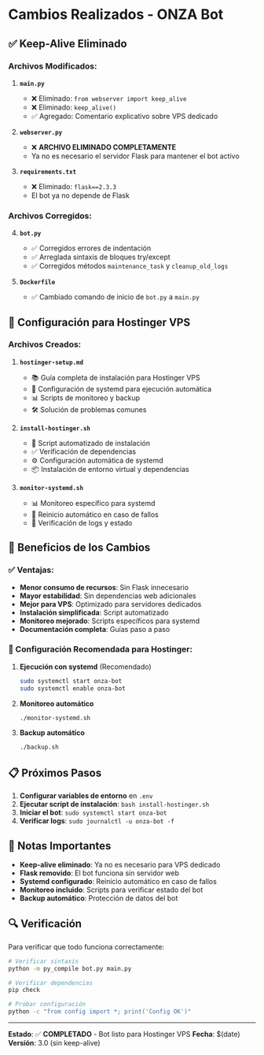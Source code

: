 # Cambios Realizados - ONZA Bot

## ✅ Keep-Alive Eliminado

### Archivos Modificados:

1. **`main.py`**
   - ❌ Eliminado: `from webserver import keep_alive`
   - ❌ Eliminado: `keep_alive()`
   - ✅ Agregado: Comentario explicativo sobre VPS dedicado

2. **`webserver.py`**
   - ❌ **ARCHIVO ELIMINADO COMPLETAMENTE**
   - Ya no es necesario el servidor Flask para mantener el bot activo

3. **`requirements.txt`**
   - ❌ Eliminado: `flask==2.3.3`
   - El bot ya no depende de Flask

### Archivos Corregidos:

4. **`bot.py`**
   - ✅ Corregidos errores de indentación
   - ✅ Arreglada sintaxis de bloques try/except
   - ✅ Corregidos métodos `maintenance_task` y `cleanup_old_logs`

5. **`Dockerfile`**
   - ✅ Cambiado comando de inicio de `bot.py` a `main.py`

## 🚀 Configuración para Hostinger VPS

### Archivos Creados:

1. **`hostinger-setup.md`**
   - 📚 Guía completa de instalación para Hostinger VPS
   - 🔧 Configuración de systemd para ejecución automática
   - 📊 Scripts de monitoreo y backup
   - 🛠️ Solución de problemas comunes

2. **`install-hostinger.sh`**
   - 🤖 Script automatizado de instalación
   - ✅ Verificación de dependencias
   - ⚙️ Configuración automática de systemd
   - 📦 Instalación de entorno virtual y dependencias

3. **`monitor-systemd.sh`**
   - 📊 Monitoreo específico para systemd
   - 🔄 Reinicio automático en caso de fallos
   - 📝 Verificación de logs y estado

## 🎯 Beneficios de los Cambios

### ✅ Ventajas:
- **Menor consumo de recursos**: Sin Flask innecesario
- **Mayor estabilidad**: Sin dependencias web adicionales
- **Mejor para VPS**: Optimizado para servidores dedicados
- **Instalación simplificada**: Script automatizado
- **Monitoreo mejorado**: Scripts específicos para systemd
- **Documentación completa**: Guías paso a paso

### 🔧 Configuración Recomendada para Hostinger:

1. **Ejecución con systemd** (Recomendado)
   ```bash
   sudo systemctl start onza-bot
   sudo systemctl enable onza-bot
   ```

2. **Monitoreo automático**
   ```bash
   ./monitor-systemd.sh
   ```

3. **Backup automático**
   ```bash
   ./backup.sh
   ```

## 📋 Próximos Pasos

1. **Configurar variables de entorno** en `.env`
2. **Ejecutar script de instalación**: `bash install-hostinger.sh`
3. **Iniciar el bot**: `sudo systemctl start onza-bot`
4. **Verificar logs**: `sudo journalctl -u onza-bot -f`

## 🚨 Notas Importantes

- **Keep-alive eliminado**: Ya no es necesario para VPS dedicado
- **Flask removido**: El bot funciona sin servidor web
- **Systemd configurado**: Reinicio automático en caso de fallos
- **Monitoreo incluido**: Scripts para verificar estado del bot
- **Backup automático**: Protección de datos del bot

## 🔍 Verificación

Para verificar que todo funciona correctamente:

```bash
# Verificar sintaxis
python -m py_compile bot.py main.py

# Verificar dependencias
pip check

# Probar configuración
python -c "from config import *; print('Config OK')"
```

---

**Estado**: ✅ **COMPLETADO** - Bot listo para Hostinger VPS
**Fecha**: $(date)
**Versión**: 3.0 (sin keep-alive)
